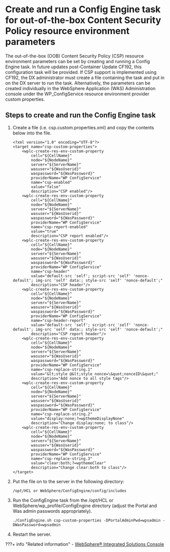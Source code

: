 # Create and run a Config Engine task for out-of-the-box Content Security Policy resource environment parameters

The out-of-the-box \(OOB\) Content Security Policy \(CSP\) resource environment parameters can be set by creating and running a Config Engine task. In future updates post-Container Update CF192, this configuration task will be provided. If CSP support is implemented using CF192, the DX administrator must create a file containing the task and put in on the DX server to run the task. Alternatively, the parameters can be created individually in the WebSphere Application \(WAS\) Administration console under the WP\_ConfigService resource environment provider custom properties.

## Steps to create and run the Config Engine task

1.  Create a file \(i.e. csp.custom.properties.xml\) and copy the contents below into the file.

    ```
    <?xml version="1.0" encoding="UTF-8"?>
    <target name="csp-custom-properties">
        <wplc-create-res-env-custom-property
            cell="${CellName}"
            node="${NodeName}"
            server="${ServerName}"
            wasuser="${WasUserid}"
            waspassword="${WasPassword}"
            providerName="WP ConfigService"
            name="csp-enabled"
            value="false"
            description="CSP enabled"/>
        <wplc-create-res-env-custom-property
            cell="${CellName}"
            node="${NodeName}"
            server="${ServerName}"
            wasuser="${WasUserid}"
            waspassword="${WasPassword}"
            providerName="WP ConfigService"
            name="csp-report-enabled"
            value="true"
            description="CSP report enabled"/>
        <wplc-create-res-env-custom-property
            cell="${CellName}"
            node="${NodeName}"
            server="${ServerName}"
            wasuser="${WasUserid}"
            waspassword="${WasPassword}"
            providerName="WP ConfigService"
            name="csp-header"
            value="default-src 'self'; script-src 'self' 'nonce-default'; img-src 'self' data:; style-src 'self' 'nonce-default';"
            description="CSP header"/>  
        <wplc-create-res-env-custom-property
            cell="${CellName}"
            node="${NodeName}"
            server="${ServerName}"
            wasuser="${WasUserid}"
            waspassword="${WasPassword}"
            providerName="WP ConfigService"
            name="csp-header-report"
            value="default-src 'self'; script-src 'self' 'nonce-default'; img-src 'self' data:; style-src 'self' 'nonce-default';"
            description="CSP report header"/>
        <wplc-create-res-env-custom-property
            cell="${CellName}"
            node="${NodeName}"
            server="${ServerName}"
            wasuser="${WasUserid}"
            waspassword="${WasPassword}"
            providerName="WP ConfigService"
            name="csp-replace-string.1"
            value="&lt;style @&lt;style nonce=\&quot;nonceID\&quot;"
            description="Add nonce to all style tags"/>  
        <wplc-create-res-env-custom-property
            cell="${CellName}"
            node="${NodeName}"
            server="${ServerName}"
            wasuser="${WasUserid}"
            waspassword="${WasPassword}"
            providerName="WP ConfigService"
            name="csp-replace-string.2"
            value="display:none;?=wpthemeDisplayNone"        
            description="Change display:none; to class"/> 
        <wplc-create-res-env-custom-property
            cell="${CellName}"
            node="${NodeName}"
            server="${ServerName}"
            wasuser="${WasUserid}"
            waspassword="${WasPassword}"
            providerName="WP ConfigService"
            name="csp-replace-string.3"
            value="clear:both;?=wpthemeClear"
            description="Change clear:both to class"/>                  
    </target>
    ```

2.  Put the file on to the server in the following directory:

    ```
    /opt/HCL or WebSphere/ConfigEngine/config/includes
    ```

3.  Run the ConfigEngine task from the /opt/HCL or WebSphere/wp\_profile/ConfigEngine directory \(adjust the Portal and Was admin passwords appropriately\).

    ```
    ./ConfigEngine.sh csp-custom-properties -DPortalAdminPwd=wpsadmin -DWasPassword=wpsadmin 
    ```

4.  Restart the server.

???+ info "Related information"
    - [WebSphere® Integrated Solutions Console](../../../../../../../deploy_dx/manage/portal_admin_tools/WebSphere_Integrated_Solutions_Console.md)



